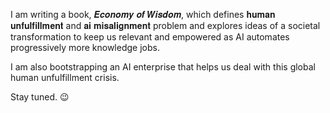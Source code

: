 I am writing a book, 𝑬𝒄𝒐𝒏𝒐𝒎𝒚 𝒐𝒇 𝑾𝒊𝒔𝒅𝒐𝒎, which defines 𝐡𝐮𝐦𝐚𝐧 𝐮𝐧𝐟𝐮𝐥𝐟𝐢𝐥𝐥𝐦𝐞𝐧𝐭 and 𝐚𝐢 𝐦𝐢𝐬𝐚𝐥𝐢𝐠𝐧𝐦𝐞𝐧𝐭 problem and explores ideas of a societal transformation to keep us relevant and empowered as AI automates progressively more knowledge jobs.

I am also bootstrapping an AI enterprise that helps us deal with this global human unfulfillment crisis.

Stay tuned. 😉
